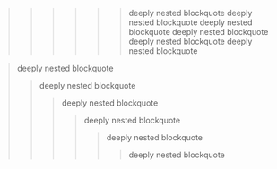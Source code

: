 >>>>>> deeply nested blockquote
>>>>> deeply nested blockquote
>>>> deeply nested blockquote
>>> deeply nested blockquote
>> deeply nested blockquote
> deeply nested blockquote

> deeply nested blockquote
>> deeply nested blockquote
>>> deeply nested blockquote
>>>> deeply nested blockquote
>>>>> deeply nested blockquote
>>>>>> deeply nested blockquote
